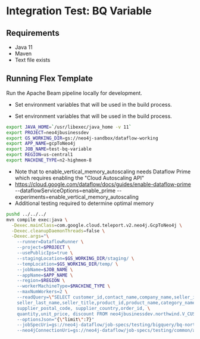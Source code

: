 #  Integration Test: BQ Variable

## Requirements
* Java 11
* Maven
* Text file exists

## Running Flex Template

Run the Apache Beam pipeline locally for development.

* Set environment variables that will be used in the build process.

 * Set environment variables that will be used in the build process.
 ```sh
 export JAVA_HOME=`/usr/libexec/java_home -v 11`
 export PROJECT=neo4jbusinessdev
 export GS_WORKING_DIR=gs://neo4j-sandbox/dataflow-working
 export APP_NAME=gcpToNeo4j
 export JOB_NAME=test-bq-variable
 export REGION=us-central1
 export MACHINE_TYPE=n2-highmem-8
 ```
 * Note that to enable_vertical_memory_autoscaling needs Dataflow Prime which requires enabling the "Cloud Autoscaling API"
 * https://cloud.google.com/dataflow/docs/guides/enable-dataflow-prime
   --dataflowServiceOptions=enable_prime 
   --experiments=enable_vertical_memory_autoscaling 
 * Additional testing required to determine optimal memory
 ```sh
pushd ../../../
 mvn compile exec:java \
   -Dexec.mainClass=com.google.cloud.teleport.v2.neo4j.GcpToNeo4j \
   -Dexec.cleanupDaemonThreads=false \
   -Dexec.args="\
     --runner=DataflowRunner \
     --project=$PROJECT \
     --usePublicIps=true \
     --stagingLocation=$GS_WORKING_DIR/staging/ \
     --tempLocation=$GS_WORKING_DIR/temp/ \
     --jobName=$JOB_NAME \
     --appName=$APP_NAME \
     --region=$REGION \
     --workerMachineType=$MACHINE_TYPE \
     --maxNumWorkers=2 \
     --readQuery=\"SELECT customer_id,contact_name,company_name,seller_id,seller_first_name, \
     seller_last_name,seller_title,product_id,product_name,category_name,supplier_name, \
     supplier_postal_code, supplier_country,order_id, \
     quantity,unit_price, discount FROM neo4jbusinessdev.northwind.V_CUSTOMER_ORDERS LIMIT \$limit\" \
     --optionsJson="{\"limit\":7}"
     --jobSpecUri=gs://neo4j-dataflow/job-specs/testing/bigquery/bq-northwind-jobspec.json \
     --neo4jConnectionUri=gs://neo4j-dataflow/job-specs/testing/common/auradb-free-connection.json"
 ```
